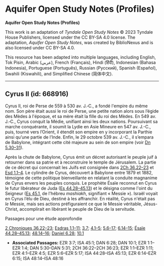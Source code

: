 # Aquifer Open Study Notes (Profiles)

**Aquifer Open Study Notes (Profiles)**

This work is an adaptation of *Tyndale Open Study Notes* © 2023 Tyndale House Publishers, licensed under the CC BY\-SA 4\.0 license. The adaptation, *Aquifer Open Study Notes*, was created by BiblioNexus and is also licensed under CC BY\-SA 4\.0\.

This resource has been adapted into multiple languages, including English, Tok Pisin, Arabic (عربي), French (Français), Hindi (हिंदी), Indonesian (Bahasa Indonesia), Portuguese (Português), Russian (Русский), Spanish (Español), Swahili (Kiswahili), and Simplified Chinese (简体中文).



--------------------------------

## Cyrus II (id: 668916)

Cyrus II, roi de Perse de 559 à 530 av. J.‑C., a fondé l'empire du même nom. Son père était aussi le roi de Perse, une petite nation alors sous l’égide des Mèdes à l'époque, et sa mère était la fille du roi des Mèdes. En 549 av. J.‑C., Cyrus conquit la Médie, unifiant ainsi les deux nations. Poursuivant sa marche conquérante, il soumit la Lydie en Asie Mineure en 547 av. J.\-C., puis, tourné vers l’Orient, il étendit son empire en y incorporant la Parthie ainsi qu’une partie de l’Inde. Enfin, le 29 octobre 539 av. J.\-C., il s’empara de Babylone, intégrant cette cité majeure au sein de son empire (voir [Dn 5\.30–31](https://ref.ly/Dan5:30-Dan5:31)).

Après la chute de Babylone, Cyrus émit un décret autorisant le peuple juif à retourner dans sa patrie et à reconstruire le temple de Jérusalem. La partie de ce décret qui concernait les Juifs est consignée dans [2Ch 36\.22–23](https://ref.ly/2Chr36:22-2Chr36:23) et [Esd 1\.1–4](https://ref.ly/Ezra1:1-Ezra1:4). Le cylindre de Cyrus, découvert à Babylone entre 1879 et 1882, témoigne de cette politique bienveillante en relatant la conduite magnanime de Cyrus envers les peuples conquis. Le prophète Ésaïe reconnut en Cyrus le futur libérateur de Juda ([Es 44\.28–45\.13](https://ref.ly/Isa44:28-Isa45:13)) et le désigna comme l'oint du Seigneur ([Es 45\.1](https://ref.ly/Isa45:1), de l'hébreu *mashiakh*, signifiant « Messie »). Israël voyait en Cyrus l’élu de Dieu, destiné à les affranchir. En réalité, Cyrus n'était pas *le* Messie, mais ses actions préfiguraient ce que le Messie véritable, Jésus\-Christ, accomplirait en libérant le peuple de Dieu de la servitude.

Passages pour une étude approfondie

[2 Chroniques 36\.22–23](https://ref.ly/2Chr36:22-2Chr36:23); [Esdras 1\.1–11](https://ref.ly/Ezra1:1-Ezra1:11); [3\.7](https://ref.ly/Ezra3:7); [4\.1–5](https://ref.ly/Ezra4:1-Ezra4:5); [5\.6–17](https://ref.ly/Ezra5:6-Ezra5:17); [6\.14–15](https://ref.ly/Ezra6:14-Ezra6:15); [Ésaïe 44\.28–45\.13](https://ref.ly/Isa44:28-Isa45:13); [48\.14–16](https://ref.ly/Isa48:14-Isa48:16); [Daniel 6\.28](https://ref.ly/Dan6:28); [10\.1](https://ref.ly/Dan10:1)

* **Associated Passages:** EZR 3:7; ISA 45:1; DAN 6:28; DAN 10:1; EZR 1:1–EZR 1:4; DAN 5:30–DAN 5:31; 2CH 36:22–2CH 36:23; EZR 1:1–EZR 1:11; EZR 4:1–EZR 4:5; EZR 5:6–EZR 5:17; ISA 44:28–ISA 45:13; EZR 6:14–EZR 6:15; ISA 48:14–ISA 48:16

